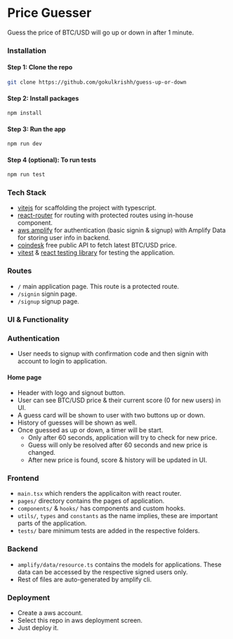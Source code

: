 # Price Guesser

Guess the price of BTC/USD will go up or down in after 1 minute.

### Installation

#### Step 1: Clone the repo

```sh
git clone https://github.com/gokulkrishh/guess-up-or-down
```

#### Step 2: Install packages

```sh
npm install
```

#### Step 3: Run the app

```sh
npm run dev
```

#### Step 4 (optional): To run tests

```sh
npm run test
```

### Tech Stack

- [vitejs](https://vitejs.dev/guide/) for scaffolding the project with typescript.
- [react-router](https://reactrouter.com/en/main) for routing with protected routes using in-house component.
- [aws amplify](https://docs.amplify.aws/react/build-a-backend/auth/) for authentication (basic signin & signup) with Amplify Data for storing user info in backend.
- [coindesk](https://api.coindesk.com) free public API to fetch latest BTC/USD price.
- [vitest](https://vitest.dev/) & [react testing library](https://testing-library.com/docs/react-testing-library/intro/) for testing the application.

### Routes

- `/` main application page. This route is a protected route.
- `/signin` signin page.
- `/signup` signup page.

### UI & Functionality

### Authentication

- User needs to signup with confirmation code and then signin with account to login to application.

#### Home page

- Header with logo and signout button.
- User can see BTC/USD price & their current score (0 for new users) in UI.
- A guess card will be shown to user with two buttons up or down.
- History of guesses will be shown as well.
- Once guessed as up or down, a timer will be start.
  - Only after 60 seconds, application will try to check for new price.
  - Guess will only be resolved after 60 seconds and new price is changed.
  - After new price is found, score & history will be updated in UI.

### Frontend

- `main.tsx` which renders the applicaiton with react router.
- `pages/` directory contains the pages of application.
- `components/` & `hooks/` has components and custom hooks.
- `utils/`, `types` and `constants` as the name implies, these are important parts of the application.
- `tests/` bare minimum tests are added in the respective folders.

### Backend

- `amplify/data/resource.ts` contains the models for applications. These data can be accessed by the respective signed users only.
- Rest of files are auto-generated by amplify cli.

### Deployment

- Create a aws account.
- Select this repo in aws deployment screen.
- Just deploy it.
